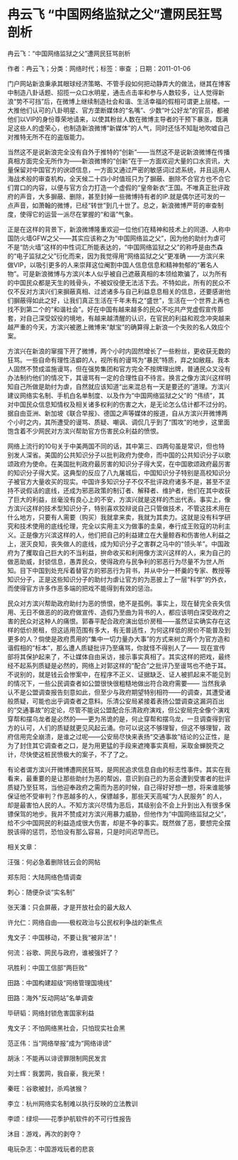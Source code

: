 # 冉云飞  “中国网络监狱之父”遭网民狂骂剖析  
  
冉云飞：“中国网络监狱之父”遭网民狂骂剖析  
作者：冉云飞；分类：网络时代；标签：审查 ；日期：2011-01-06  
门户网站新浪秉承其眼球经济策略、不管手段如何把动静弄大的做法，继其在博客中制造八卦话题、招揽一众口水明星，通击点击率和参与人数较多，让人觉得新浪“势不可挡”后，在微博上继续制造社会和谐、生活幸福的假相可谓更上层楼。一大推他们认可的八卦明星、官方垄断媒体的“名嘴”、少数“叶公好龙”的官员，都被他们以VIP的身份尊荣地请来，以使其粉丝人数在微博主导者的干预下暴涨，既满足这些人的虚荣心，也制造新浪微博“新媒体”的人气，同时还恬不知耻地吹嘘自己对推特无所不在的盗版能力。  
当然这不是说新浪完全没有自外于推特的“创新”——当然这不是说新浪微博在传播真相方面完全无所作为——新浪微博的“创新”在于一方面欢迎大量的口水资讯，大量保留对中国官方的谀颂信息，一方面又通过严密的敏感词过滤系统，并且运用人海战术般的审查机构，全天候二十四小时值班只为了摒蔽、删除不合官方也不合它们胃口的内容，以便与官方合力打造一个虚假的“皇帝新衣”王国。不唯真正批评政府的声音，大多摒蔽、删除，甚至封掉一些微博持有者的IP.就是偶尔还可发的一点声音，如萧翰的微博，已经“转世”到几十世了。总之，新浪微博严苛的审查制度，使得它的运营一派尽在掌握的“和谐”气象。  
正是在这样的背景下，新浪微博隆重欢迎一位他们在精神和技术上的同道、人称中国防火墙GFW之父——其实应该称之为“中国网络监之父”，因为他的助纣为虐可不是“防火墙”这样的中性词汇所能表达的，“中国网络监狱之父”的称呼是由杰森的“电子监狱之父”衍化而来，因为我觉得用“网络监狱之父”更准确 ——方滨兴来做VIP，以吸引更多的人来崇拜这位阉割中国人信息信息和精神勃郁的“著名人物”。可是新浪微博与方滨兴本人似乎被自己遮蔽真相的本领给欺骗了，以为所有的中国民众都是天生的贱骨头，不被奴役便无法活下去。不特如此，所有的民众不仅不反对方滨兴们来摒蔽真相、过滤诸多与自己利益息息相关的信息，还要感谢他们摒蔽得如此之好，让我们真正生活在千年未有之“盛世”，生活在一个世界上再也找不到第二个的“和谐社会”。好在中国有越来越多的民众不吃共产党虚假宣传那套，对自己深受奴役的境地，有越来越清醒的认识，在官民的利益和观念冲突越来越严重的今天，方滨兴被邀上微博来“献宝”的确算得上新浪一个失败的名人效应个案。  
方滨兴在新浪的窜掇下开了微博，两个小时内固然增长了一些粉丝，更收获无数的狂骂。一些自命有理性洁癖的人，视所有的谩骂为“暴民”特质，弃之如敝屐。我本人固然不赞成滥施谩骂，但在强势集团和官方完全不按牌理出牌，普通民众又没有办法制约他们的情况下，其谩骂有一定的合理性自不待言。换言之像方滨兴这样明知自己所做是助纣为虐，自然就应该知道“出来混总有一天是要还的”道理。方滨兴建议网络实名制、手机白名单制度、以及作为“中国网络监狱之父”的 “伟绩”，其对中国民众信息知情权及相关诸多权利的伤害之大，是无论怎么估计都不过分的。据自由亚洲、新加坡《联合早报》、德国之声等媒体的报道，自从方滨兴开微博两个小时之内，其所遭受的谩骂、质疑、嘲讽、调侃几乎到了“围攻”的地步，这里面饱含着不少网民对方滨兴帮助官方伤害民众利益的愤恨。  
网络上流行的10句关于中美两国不同的话，其中第三、四两句虽是常识，但也特别发人深省。美国的公共知识分子以批判政府为使命，而中国的公共知识分子以歌颂政府为使命。在美国批判政府最厉害的知识分子得大奖，在中国歌颂政府最厉害的知识分子得大奖。这典型的反应了八九屠城后，中国知识分子特别是高校知识分子被官方大量收买的现实。中国许多知识分子不仅不批评政府诸多不是，甚至不坚持不说假话的底线，还成为邪恶政策的制订者、解释者、维护者，他们在其中收获了巨大的利益，丝毫没有良心上的不安，方滨兴就是这样的杰出代表。事实上，像方滨兴这样的技术型知识分子，特别喜欢狡辩说自己只管做技术，不管这技术用在什么地方，只要有人需要（购买）我就拿来卖，我就为其卖力。这就是没有科学研究和技术使用的底线伦理，完全以实用主义为做事的圭臬，奉行成王败寇的功利主义。正是像方兴滨这样的人，他们把自己的利益建立在大量鲸吞和伤害他人利益之上，泯灭良知，丧失做人的底线，成为知识分子之害群之马中的“领头羊”。中国政府为了攫取自己巨大的不当利益，拚命收买和利用像方滨兴这样的人，来为自己的做恶助威，封锁信息，愚弄民众，使得政府与民争利的邪恶行为尽量不为世人所知。目下中国到处充斥着替官方的邪恶行为背书，并从中分一杯羹的专家、教授等知识分子，正是这些知识分子的助纣为虐让官方的为恶披上了一层“科学”的外衣，而使得官方许多作恶多端的把戏不能得到有效的惩治。  
民众对方滨兴帮助政府助纣为恶的愤恨，绝不是孤例。事实上，现在替完全丧失信用、无日不做恶的的政府做宣传、造假乃至曲为背书的人，都应该明白深受政府之害的民众对这种人的痛恨。郭春平配合政府演出低价房租——虽然证实确实存在这样的低价房租，但这适用范围有多大，有无普适性，为何这样低的房价不能普及到更多的人？倘使是政府贯用的“集中一切力量办大事”的方式来树立两个为官方造和谐假相的“标本”，那么遭人质疑批评乃至痛骂，你就怪不得别人了—— 现在宣传部将其保护起来了，不让媒体自由采访，接示事实真相了。其实这样的把戏，最终经不起系列质疑是必然的，网络上对郭这样的“配合”之批评乃至谩骂也不绝于耳。不说别的，就是钱云会惨案中，在程序不正义、证据缺乏、证人被抓起来不能见到的情况下，一些公民调查者如公盟很快很粗糙地做出符合政府需要—— 当然我承认不是公盟调查报告刻意如此，但至少与政府期望特别相符——的调查，其遭受诸般质疑，可能也出乎调查者之意料。乐清公安局紧接着表扬公盟调查这漏洞百出的“交通事故”的定论，尽管不能说公盟配合乐清政府演戏，但公安局完全像个演戏穿帮和摆乌龙者是必然的——更为吊诡的是，何止穿帮和摆乌龙，一旦调查得到官方的认可，人们的质疑就更见风起云涌。你可以说这不够理智，但这不够理智，政府信用完全崩溃，是谁之过呢——公安局尽快来表扬“交通事故”结论的公正性，是为了封住其它调查者之口，是为用更猛的手段来遮掩事实真相，采取金蝉脱壳之计，尽快使这桩民愤极大的案子，不了了之。  
有论者谓方滨兴开微博遭网民狂骂，是网民追求信息自由的标志性事件。其实在我看来，最重要的是让那些助纣为恶的帮凶，意识到自己的为恶会遭到受害者的批评质疑乃至狂骂，当他迎奉政府之需而为恶的时候，自己得好好想一想，将来谁能够保证他不受审判？作恶越多的人，保镖越多，那些天天高喊“为人民服务” 的人，却是最害怕人民的人。不知方滨兴尽情为恶后，其级别会不会上升到出入有很多保镖保驾的地步。我并不赞成对方滨兴用暴力威胁，但他作为“中国网络监狱之父”，给不少中国网民的利益造成很大伤害，却是不争的事实。既然做了恶，要想完全摆脱该得的惩罚，恐怕没有那么容易，只是时间迟早而已。  
  
相关文章：  
汪强：何必急着删除钱云会的网帖  
郑东阳：大陆网络色情调查  
刺心：随便杂谈“实名制”  
张天潘：只会屏蔽，才是开放社会的最大敌人  
许允仁：网络自由——极权政治与公民权利争战的新焦点  
鬼文子：中国移动，不要让我“被非法”！  
何流：谷歌、网民与政府，谁被强奸了？  
巩胜利：中国工信部“两巨败”  
田路：中国构建超级“网络管理国境线”  
田路：海外“反动网站”名单调查  
毕研韬：网络封锁危害国家利益  
鬼文子：不怕网络黑社会，只怕现实社会黑  
范正伟：当“网络举报”成为“网络诽谤”  
胡泳：不能再以诽谤罪限制网民发言  
刘士辉：我罢网，我自豪，我光荣！  
秦旺：谷歌被封，杀鸡骇猴？  
李立：杭州网络实名制难以执行反映的立法教训  
李颂：绿坝——花季护航软件的不可行性报告  
沐目：游戏，再次的剥夺？  
电玩杂志：中国游戏玩者的悲哀